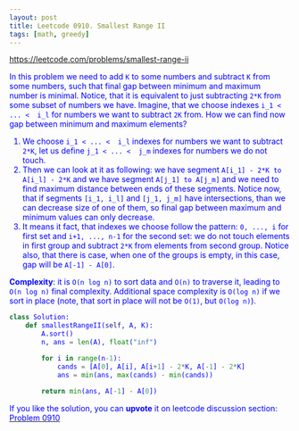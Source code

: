 ```yaml
---
layout: post
title: Leetcode 0910. Smallest Range II
tags: [math, greedy]
---
```


<a href="https://leetcode.com/problems/smallest-range-ii"> <font color = blue>https://leetcode.com/problems/smallest-range-ii

In this problem we need to add `K` to some numbers and subtract `K` from some numbers, such that final gap between minimum and maximum number is minimal. Notice, that it is equivalent to just subtracting `2*K` from some subset of numbers we have. Imagine, that we choose indexes `i_1 < ... <  i_l` for numbers we want to subtract `2K` from. How we can find now gap between minimum and maximum elements?

1. We choose  `i_1 < ... <  i_l` indexes for numbers we want to subtract `2*K`, let us define  `j_1 < ... <  j_m` indexes for numbers we do not touch.
2. Then we can look at it as following: we have segment `A[i_1] - 2*K to A[i_l] - 2*K` and we have segment `A[j_1] to A[j_m]` and we need to find maximum distance between ends of these segments. Notice now, that if segments `[i_1, i_l]` and `[j_1, j_m]` have intersections, than we can decrease size of one of them, so final gap between maximum and minimum values can only decrease.
3. It means it fact, that indexes we choose follow the pattern: `0, ..., i` for first set and `i+1, ..., n-1` for the second set: we do not touch elements in first group and subtract `2*K` from elements from second group. Notice also, that there is case, when one of the groups is empty, in this case, gap will be `A[-1] - A[0]`.

**Complexity**: it is `O(n log n)` to sort data and `O(n)` to traverse it, leading to `O(n log n)` final complexity. Additional space complexity is `O(log n)` if we sort in place (note, that sort in place will not be `O(1)`, but `O(log n)`).

```python
class Solution:
    def smallestRangeII(self, A, K):
        A.sort()
        n, ans = len(A), float("inf")

        for i in range(n-1):
            cands = [A[0], A[i], A[i+1] - 2*K, A[-1] - 2*K]
            ans = min(ans, max(cands) - min(cands))
            
        return min(ans, A[-1] - A[0])
```

If you like the solution, you can **upvote** it on leetcode discussion section:<a href="https://leetcode.com/problems/smallest-range-ii/discuss/980294/python-o(n-log-n)-solution-explained"> <font color = blue>Problem 0910
